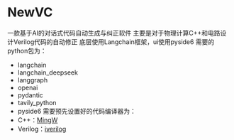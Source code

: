 # NewVC
一款基于AI的对话式代码自动生成与纠正软件
主要是对于物理计算C++和电路设计Verilog代码的自动修正
底层使用Langchain框架，ui使用pyside6
需要的python包为：
 - langchain
 - langchain_deepseek
 - langgraph
 - openai
 - pydantic
 - tavily_python
 - pyside6
需要预先设置好的代码编译器为：
 - C++：[MingW](https://github.com/niXman/mingw-builds-binaries)
 - Verilog：[iverilog](https://github.com/steveicarus/iverilog)

